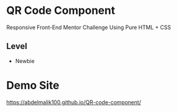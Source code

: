 # QR Code Component

Responsive Front-End Mentor Challenge Using Pure HTML + CSS

## Level

- Newbie

# Demo Site
https://abdelmalik100.github.io/QR-code-component/
